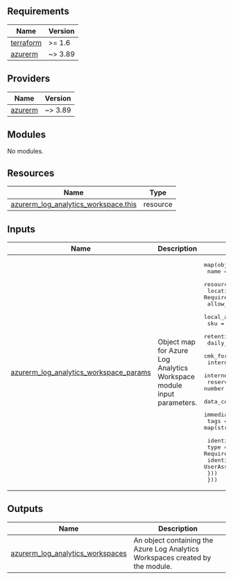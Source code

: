 <!-- BEGIN_TF_DOCS -->
<!-- markdown-table-prettify-ignore-start -->
## Requirements

| Name | Version |
|------|---------|
| <a name="requirement_terraform"></a> [terraform](#requirement\_terraform) | >= 1.6 |
| <a name="requirement_azurerm"></a> [azurerm](#requirement\_azurerm) | ~> 3.89 |

## Providers

| Name | Version |
|------|---------|
| <a name="provider_azurerm"></a> [azurerm](#provider\_azurerm) | ~> 3.89 |

## Modules

No modules.

## Resources

| Name | Type |
|------|------|
| [azurerm_log_analytics_workspace.this](https://registry.terraform.io/providers/hashicorp/azurerm/latest/docs/resources/log_analytics_workspace) | resource |

## Inputs

| Name | Description | Type | Default | Required |
|------|-------------|------|---------|:--------:|
| <a name="input_azurerm_log_analytics_workspace_params"></a> [azurerm\_log\_analytics\_workspace\_params](#input\_azurerm\_log\_analytics\_workspace\_params) | Object map for Azure Log Analytics Workspace module input parameters. | <pre>map(object({<br>    name                                    = string # Required<br>    resource_group_name                     = string # Required<br>    location                                = string # Required<br>    allow_resource_only_permissions         = bool<br>    local_authentication_disabled           = bool<br>    sku                                     = string<br>    retention_in_days                       = number<br>    daily_quota_gb                          = number<br>    cmk_for_query_forced                    = bool<br>    internet_ingestion_enabled              = bool<br>    internet_query_enabled                  = bool<br>    reservation_capacity_in_gb_per_day      = number # Can only be used when the sku is set to CapacityReservation<br>    data_collection_rule_id                 = string<br>    immediate_data_purge_on_30_days_enabled = bool<br>    tags                                    = map(string)<br><br>    identity = list(object({<br>      type         = string      # Required<br>      identity_ids = set(string) # Required if type is UserAssigned.<br>    }))<br>  }))</pre> | n/a | yes |

## Outputs

| Name | Description |
|------|-------------|
| <a name="output_azurerm_log_analytics_workspaces"></a> [azurerm\_log\_analytics\_workspaces](#output\_azurerm\_log\_analytics\_workspaces) | An object containing the Azure Log Analytics Workspaces created by the module. |
<!-- markdown-table-prettify-ignore-end -->

<!-- END_TF_DOCS -->